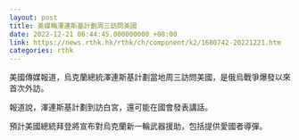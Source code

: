 ```yaml
---
layout: post
title: 美媒稱澤連斯基計劃周三訪問美國
date: 2022-12-21 06:44:45.000000000 +08:00
link: https://news.rthk.hk/rthk/ch/component/k2/1680742-20221221.htm
categories: rthk
---
```


美國傳媒報道，烏克蘭總統澤連斯基計劃當地周三訪問美國，是俄烏戰爭爆發以來首次外訪。

報道說，澤連斯基計劃到訪白宮，還可能在國會發表講話。

預計美國總統拜登將宣布對烏克蘭新一輪武器援助，包括提供愛國者導彈。
